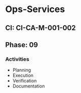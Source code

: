 # Ops-Services

## CI: CI-CA-M-001-002
## Phase: 09

### Activities
- Planning
- Execution
- Verification
- Documentation

